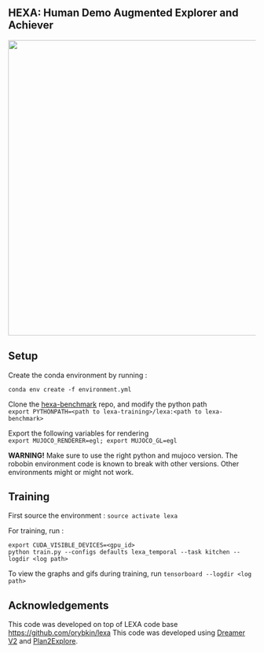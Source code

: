 ## HEXA: Human Demo Augmented Explorer and Achiever


<img src="https://russellmendonca.github.io/data/lexa-method.gif" width="600">


## Setup

Create the conda environment by running : 

```
conda env create -f environment.yml
```

Clone the [hexa-benchmark](https://github.com/karthik19967829/hexa-benchmark) repo, and modify the python path   
`export PYTHONPATH=<path to lexa-training>/lexa:<path to lexa-benchmark>`  

Export the following variables for rendering  
`export MUJOCO_RENDERER=egl; export MUJOCO_GL=egl`

**WARNING!** Make sure to use the right python and mujoco version. The robobin environment code is known to break with other versions. Other environments might or might not work.

## Training

First source the environment : `source activate lexa`

For training, run : 

```
export CUDA_VISIBLE_DEVICES=<gpu_id>  
python train.py --configs defaults lexa_temporal --task kitchen --logdir <log path>
```

To view the graphs and gifs during training, run `tensorboard --logdir <log path>`


## Acknowledgements
This code was developed on top of LEXA code base https://github.com/orybkin/lexa
This code was developed using [Dreamer V2](https://github.com/danijar/dreamerv2) and [Plan2Explore](https://github.com/ramanans1/plan2explore).

